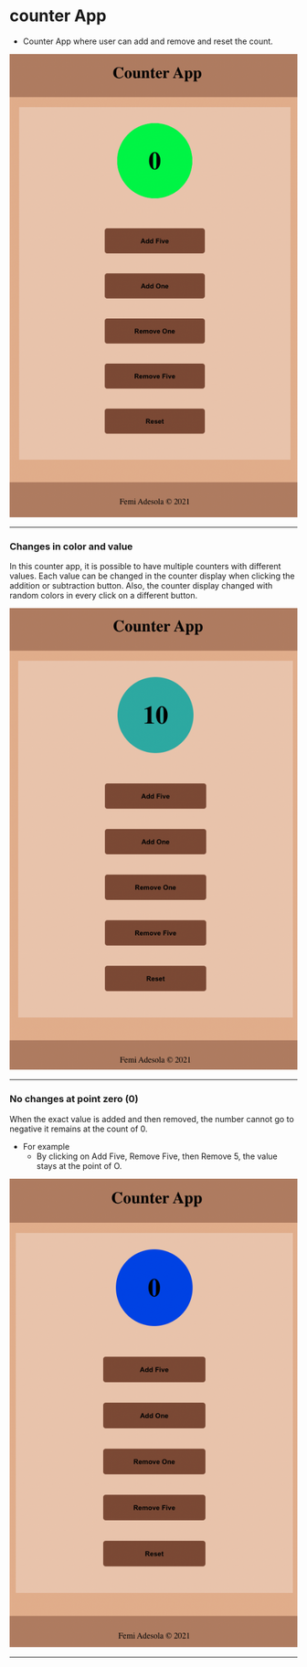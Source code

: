 # counter App
- Counter App where user can add and remove and reset the count.

![screenshot](/img/Counter_App.png)

---
### Changes in color and value

In this counter app, it is possible to have multiple counters with different values. Each value can be changed in the counter display when clicking the addition or subtraction button. Also, the counter display changed with random colors in every click on a different button.

![screenshot](/img/Changedcolor.png)

___
### No changes at point zero (0)
When the exact value is added and then removed, the number cannot go to negative it remains at the count of 0. 
- For example
    -   By clicking on Add Five, Remove Five, then Remove 5, the value stays at the point of O. 


![screenshot](/img/Counter.png)

---